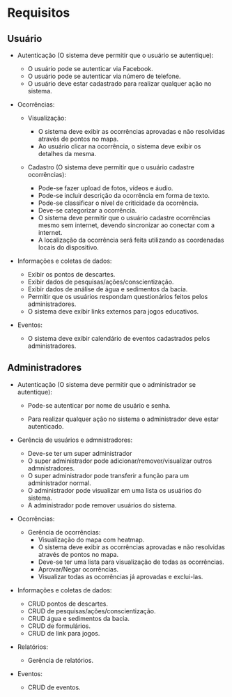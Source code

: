 # Requisitos

## Usuário
- Autenticação (O sistema deve permitir que o usuário se autentique):
  - O usuário pode se autenticar via Facebook.
  - O usuário pode se autenticar via número de telefone.
  - O usuário deve estar cadastrado para realizar qualquer ação no sistema.
- Ocorrências:
  - Visualização:
    - O sistema deve exibir as ocorrências aprovadas e não resolvidas através de pontos no mapa.
    - Ao usuário clicar na ocorrência, o sistema deve exibir os detalhes da mesma.

  - Cadastro (O sistema deve permitir que o usuário cadastre ocorrências):
    - Pode-se fazer upload de fotos, vídeos e áudio.
    - Pode-se incluir descrição da ocorrência em forma de texto.
    - Pode-se classificar o nível de criticidade da ocorrência.
    - Deve-se categorizar a ocorrência.
    - O sistema deve permitir que o usuário cadastre ocorrências mesmo sem internet, devendo sincronizar ao conectar com a internet.
    - A localização da ocorrência será feita utilizando as coordenadas locais do dispositivo.
    
- Informações e coletas de dados:
  - Exibir os pontos de descartes.
  - Exibir dados de pesquisas/ações/conscientização.
  - Exibir dados de análise de água e sedimentos da bacia.
  - Permitir que os usuários respondam questionários feitos pelos administradores.
  - O sistema deve exibir links externos para jogos educativos.

- Eventos:
  - O sistema deve exibir calendário de eventos cadastrados pelos administradores.
    
## Administradores
- Autenticação (O sistema deve permitir que o administrador se autentique):
  - Pode-se autenticar por nome de usuário e senha.
  
  - Para realizar qualquer ação no sistema o administrador deve estar autenticado.
 
- Gerência de usuários e admnistradores:
  - Deve-se ter um super administrador
  - O super administrador pode adicionar/remover/visualizar outros admnistradores.
  - O super administrador pode transferir a função para um administrador normal.
  - O administrador pode visualizar em uma lista os usuários do sistema.
  - A administrador pode remover usuários do sistema.
  
- Ocorrências:
  - Gerência de ocorrências:
    - Visualização do mapa com heatmap.
    - O sistema deve exibir as ocorrências aprovadas e não resolvidas através de pontos no mapa.
    - Deve-se ter uma lista para visualização de todas as ocorrências.
    - Aprovar/Negar ocorrências.
    - Visualizar todas as ocorrências já aprovadas e exclui-las.
    
- Informações e coletas de dados:
  - CRUD pontos de descartes.
  - CRUD de pesquisas/ações/conscientização.
  - CRUD água e sedimentos da bacia.
  - CRUD de formulários.
  - CRUD de link para jogos.
  
- Relatórios:
  - Gerência de relatórios.

- Eventos:
  - CRUD de eventos.
